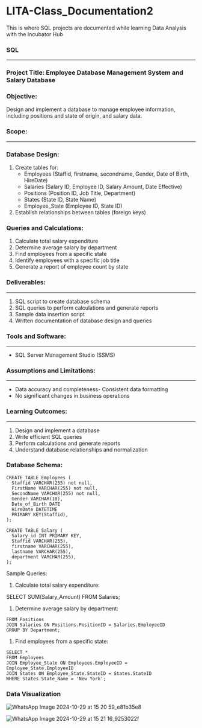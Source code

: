 # LITA-Class_Documentation2
This is where SQL projects are documented  while learning Data Analysis with the Incubator Hub

### SQL
---

### Project Title: Employee Database Management System and Salary Database

### Objective:

Design and implement a database to manage employee information, including positions and state of origin, and salary data.

### Scope:
---
### Database Design:

1. Create tables for:
    - Employees (Staffid, firstname, secondname, Gender, Date of Birth, HireDate)
    - Salaries (Salary ID, Employee ID, Salary Amount, Date Effective)
    - Positions (Position ID, Job Title, Department)
    - States (State ID, State Name)
    - Employee_State (Employee ID, State ID)
2. Establish relationships between tables (foreign keys)

### Queries and Calculations:

1. Calculate total salary expenditure
2. Determine average salary by department
3. Find employees from a specific state
4. Identify employees with a specific job title
5. Generate a report of employee count by state

### Deliverables:
---
1. SQL script to create database schema
2. SQL queries to perform calculations and generate reports
3. Sample data insertion script
4. Written documentation of database design and queries

### Tools and Software:
---
- SQL Server Management Studio (SSMS)

### Assumptions and Limitations:
---
- Data accuracy and completeness- Consistent data formatting
- No significant changes in business operations

### Learning Outcomes:
---

1. Design and implement a database
2. Write efficient SQL queries
3. Perform calculations and generate reports
4. Understand database relationships and normalization

### Database Schema:
```
CREATE TABLE Employees (
  Staffid VARCHAR(255) not null,
  FirstName VARCHAR(255) not null,
  SecondName VARCHAR(255) not null,
  Gender VARCHAR(10),
  Date_of_Birth DATE
  HireDate DATETIME
  PRIMARY KEY(Staffid),
);

CREATE TABLE Salary (
  Salary_id INT PRIMARY KEY,
  Staffid VARCHAR(255),
  firstname VARCHAR(255),
  lastname VARCHAR(255),
  department VARCHAR(255),
);
```
Sample Queries:

1. Calculate total salary expenditure:

SELECT SUM(Salary_Amount) FROM Salaries;

1. Determine average salary by department:


```SELECT Department, AVG(Salary_Amount) 
FROM Positions 
JOIN Salaries ON Positions.PositionID = Salaries.EmployeeID 
GROUP BY Department;
```

1. Find employees from a specific state:
   
```
SELECT * 
FROM Employees 
JOIN Employee_State ON Employees.EmployeeID = Employee_State.EmployeeID 
JOIN States ON Employee_State.StateID = States.StateID 
WHERE States.State_Name = 'New York';
```

### Data Visualization

![WhatsApp Image 2024-10-29 at 15 20 59_e81b35e8](https://github.com/user-attachments/assets/36bde8f1-4ab3-4ed6-a3eb-e4525b272af3)



![WhatsApp Image 2024-10-29 at 15 21 16_9253022f](https://github.com/user-attachments/assets/b3099c55-504d-410d-af27-5d5da01b71c3)

